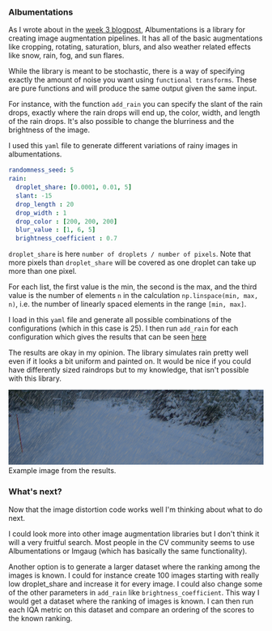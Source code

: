 ### Albumentations

As I wrote about in the [week 3 blogpost](../weekly/week3/week3.md), Albumentations is a library for creating image augmentation pipelines. It has all of the basic augmentations like cropping, rotating, saturation, blurs, and also weather related effects like snow, rain, fog, and sun flares.

While the library is meant to be stochastic, there is a way of specifying exactly the amount of noise you want using `functional transforms`. These are pure functions and will produce the same output given the same input.

For instance, with the function `add_rain` you can specify the slant of the rain drops, exactly where the rain drops will end up, the color, width, and length of the rain drops. It's also possible to change the blurriness and the brightness of the image.

I used this `yaml` file to generate different variations of rainy images in albumentations.

```yaml
randomness_seed: 5
rain:
  droplet_share: [0.0001, 0.01, 5]
  slant: -15
  drop_length : 20
  drop_width : 1
  drop_color : [200, 200, 200]
  blur_value : [1, 6, 5]
  brightness_coefficient : 0.7
```

`droplet_share` is here `number of droplets / number of pixels`. Note that more pixels than `droplet_share` will be covered as one droplet can take up more than one pixel.

For each list, the first value is the min, the second is the max, and the third value is the number of elements `n` in the calculation `np.linspace(min, max, n)`, i.e. the number of linearly spaced elements in the range `[min, max]`. 

I load in this `yaml` file and generate all possible combinations of the configurations (which in this case is 25). I then run `add_rain` for each configuration which gives the results that can be seen [here](albumentations_results.md)

The results are okay in my opinion. The library simulates rain pretty well even if it looks a bit uniform and painted on. It would be nice if you could have differently sized raindrops but to my knowledge, that isn't possible with this library.

![img](albumentations_imgs/15.png)
Example image from the results.

### What's next?
Now that the image distortion code works well I'm thinking about what to do next.

I could look more into other image augmentation libraries but I don't think it will a very fruitful search. Most people in the CV community seems to use Albumentations or Imgaug (which has basically the same functionality).

Another option is to generate a larger dataset where the ranking among the images is known. I could for instance create 100 images starting with really low droplet_share and increase it for every image. I could also change some of the other parameters in `add_rain` like `brightness_coefficient`. This way I would get a dataset where the ranking of images is known. I can then run each IQA metric on this dataset and compare an ordering of the scores to the known ranking.